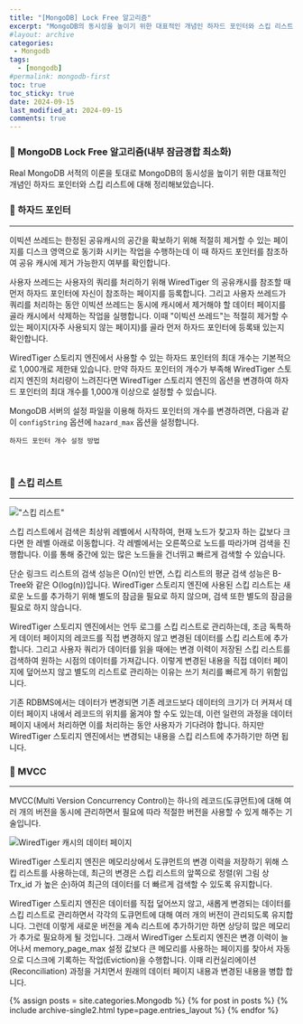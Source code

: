 ```yaml
---
title: "[MongoDB] Lock Free 알고리즘"
excerpt: "MongoDB의 동시성을 높이기 위한 대표적인 개념인 하자드 포인터와 스킵 리스트에 대해 정리해보았습니다."
#layout: archive
categories:
 - Mongodb
tags:
  - [mongodb]
#permalink: mongodb-first
toc: true
toc_sticky: true
date: 2024-09-15
last_modified_at: 2024-09-15
comments: true
---
```

### 🚀 MongoDB Lock Free 알고리즘(내부 잠금경합 최소화)
Real MongoDB 서적의 이론을 토대로 MongoDB의 동시성을 높이기 위한 대표적인 개념인 하자드 포인터와 스킵 리스트에 대해 정리해보았습니다. 
<br/>

### 🚀 하자드 포인터
---
이빅션 쓰레드는 한정된 공유캐시의 공간을 확보하기 위해 적절히 제거할 수 있는 페이지를 디스크 영역으로 동기화 시키는 작업을 수행하는데 이 때 하자드 포인터를 참조하여 공유 캐시에 제거 가능한지 여부를 확인합니다. 

사용자 쓰레드는 사용자의 쿼리를 처리하기 위해 WiredTiger 의 공유캐시를 참조할 때 먼저 하자드 포인터에 자신이 참조하는 페이지를 등록합니다. 그리고 사용자 쓰레드가 쿼리를 처리하는 동안 이빅션 쓰레드는 동시에 캐시에서 제거해야 할 데이터 페이지를 골라 캐시에서 삭제하는 작업을 실행합니다. 이때 "이빅션 쓰레드"는 적절히 제거할 수 있는 페이지(자주 사용되지 않는 페이지)를 골라 먼저 하자드 포인터에 등록돼 있는지 확인합니다.

WiredTiger 스토리지 엔진에서 사용할 수 있는 하자드 포인터의 최대 개수는 기본적으로 1,000개로 제한돼 있습니다. 만약 하자드 포인터의 개수가 부족해 WiredTiger 스토리지 엔진의 처리량이 느려진다면 WiredTiger 스토리지 엔진의 옵션을 변경하여 하자드 포인터의 최대 개수를 1,000개 이상으로 설정할 수 있습니다.

MongoDB 서버의 설정 파일을 이용해 하자드 포인터의 개수를 변경하려면, 다음과 같이 `configString` 옵션에 `hazard_max` 옵션을 설정합니다.



```
하자드 포인터 개수 설정 방법
```
<br/>


### 🚀 스킵 리스트
---

!["스킵 리스트"](https://github.com/user-attachments/assets/79f61828-63da-42a2-9ee0-6b9de50e2b35 "스킵 리스트")


스킵 리스트에서 검색은 최상위 레벨에서 시작하여, 현재 노드가 찾고자 하는 값보다 크다면 한 레벨 아래로 이동합니다. 각 레벨에서는 오른쪽으로 노드를 따라가며 검색을 진행합니다. 이를 통해 중간에 있는 많은 노드들을 건너뛰고 빠르게 검색할 수 있습니다.

단순 링크드 리스트의 검색 성능은 O(n)인 반면, 스킵 리스트의 평균 검색 성능은 B-Tree와 같은 O(log(n))입니다. WiredTiger 스토리지 엔진에 사용된 스킵 리스트는 새로운 노드를 추가하기 위해 별도의 잠금을 필요로 하지 않으며, 검색 또한 별도의 잠금을 필요로 하지 않습니다. 

WiredTiger 스토리지 엔진에서는 언두 로그를 스킵 리스트로 관리하는데, 조금 독특하게 데이터 페이지의 레코드를 직접 변경하지 않고 변경된 데이터를 스킵 리스트에 추가합니다. 그리고 사용자 쿼리가 데이터를 읽을 때에는 변경 이력이 저장된 스킵 리스트를 검색하여 원하는 시점의 데이터를 가져갑니다. 이렇게 변경된 내용을 직접 데이터 페이지에 덮어쓰지 않고 별도의 리스트로 관리하는 이유는 쓰기 처리를 빠르게 하기 위함입니다.

기존 RDBMS에서는 데이터가 변경되면 기존 레코드보다 데이터의 크기가 더 커져서 데이터 페이지 내에서 레코드의 위치를 옮겨야 할 수도 있는데, 이런 일련의 과정을 데이터 페이지 내에서 처리하면 이를 처리하는 동안 사용자가 기다려야 합니다. 하지만 WiredTiger 스토리지 엔진에서는 변경되는 내용을 스킵 리스트에 추가하기만 하면 됩니다.


### 🚀 MVCC
---

MVCC(Multi Version Concurrency Control)는 하나의 레코드(도큐먼트)에 대해 여러 개의 버전을 동시에 관리하면서 필요에 따라 적절한 버전을 사용할 수 있게 해주는 기술입니다. 

![WiredTiger 캐시의 데이터 페이지](https://github.com/user-attachments/assets/a1691f95-82dc-44fa-9dc0-dbc3854abd9c "WiredTiger 캐시의 데이터 페이지")

WiredTiger 스토리지 엔진은 메모리상에서 도큐먼트의 변경 이력을 저장하기 위해 스킵 리스트를 사용하는데, 최근의 변경은 스킵 리스트의 앞쪽으로 정렬(위 그림 상 Trx_id 가 높은 순)하여 최근의 데이터를 더 빠르게 검색할 수 있도록 유지합니다.

WiredTiger 스토리지 엔진은 데이터를 직접 덮어쓰지 않고, 새롭게 변경되는 데이터를 스킵 리스트로 관리하면서 각각의 도큐먼트에 대해 여러 개의 버전이 관리되도록 유지합니다. 그런데 이렇게 새로운 버전을 계속 리스트에 추가하기만 하면 상당히 많은 메모리가 추가로 필요하게 될 것입니다. 그래서 WiredTiger 스토리지 엔진은 변경 이력이 늘어나서 memory_page_max 설정 값보다 큰 메모리를 사용하는 페이지를 찾아서 자동으로 디스크에 기록하는 작업(Eviction)을 수행합니다. 이때 리컨실리에이션(Reconciliation) 과정을 거치면서 원래의 데이터 페이지 내용과 변경된 내용을 병합 합니다.



{% assign posts = site.categories.Mongodb %}
{% for post in posts %} {% include archive-single2.html type=page.entries_layout %} {% endfor %}